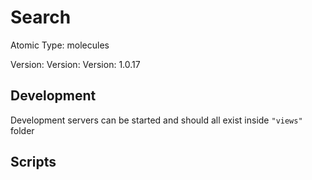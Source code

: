 # Search

Atomic Type: molecules

Version: Version: Version: 1.0.17




## Development

Development servers can be started and should all exist inside `"views"` folder

## Scripts
